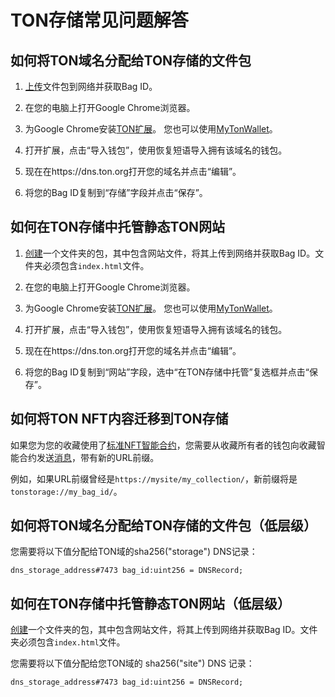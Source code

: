 # TON存储常见问题解答

## 如何将TON域名分配给TON存储的文件包

1. [上传](/participate/ton-storage/storage-daemon#creating-a-bag-of-files)文件包到网络并获取Bag ID。

2. 在您的电脑上打开Google Chrome浏览器。

3. 为Google Chrome安装[TON扩展](https://chrome.google.com/webstore/detail/ton-wallet/nphplpgoakhhjchkkhmiggakijnkhfnd)。
   您也可以使用[MyTonWallet](https://chrome.google.com/webstore/detail/mytonwallet/fldfpgipfncgndfolcbkdeeknbbbnhcc)。

4. 打开扩展，点击“导入钱包”，使用恢复短语导入拥有该域名的钱包。

5. 现在在https://dns.ton.org打开您的域名并点击“编辑”。

6. 将您的Bag ID复制到“存储”字段并点击“保存”。

## 如何在TON存储中托管静态TON网站

1. [创建](/participate/ton-storage/storage-daemon#creating-a-bag-of-files)一个文件夹的包，其中包含网站文件，将其上传到网络并获取Bag ID。文件夹必须包含`index.html`文件。

2. 在您的电脑上打开Google Chrome浏览器。

3. 为Google Chrome安装[TON扩展](https://chrome.google.com/webstore/detail/ton-wallet/nphplpgoakhhjchkkhmiggakijnkhfnd)。
   您也可以使用[MyTonWallet](https://chrome.google.com/webstore/detail/mytonwallet/fldfpgipfncgndfolcbkdeeknbbbnhcc)。

4. 打开扩展，点击“导入钱包”，使用恢复短语导入拥有该域名的钱包。

5. 现在在https://dns.ton.org打开您的域名并点击“编辑”。

6. 将您的Bag ID复制到“网站”字段，选中“在TON存储中托管”复选框并点击“保存”。

## 如何将TON NFT内容迁移到TON存储

如果您为您的收藏使用了[标准NFT智能合约](https://github.com/ton-blockchain/token-contract/blob/main/nft/nft-collection-editable.fc)，您需要从收藏所有者的钱包向收藏智能合约发送[消息](https://github.com/ton-blockchain/token-contract/blob/2d411595a4f25fba43997a2e140a203c140c728a/nft/nft-collection-editable.fc#L132)，带有新的URL前缀。

例如，如果URL前缀曾经是`https://mysite/my_collection/`，新前缀将是`tonstorage://my_bag_id/`。

## 如何将TON域名分配给TON存储的文件包（低层级）

您需要将以下值分配给TON域的sha256("storage") DNS记录：

```
dns_storage_address#7473 bag_id:uint256 = DNSRecord;
```

## 如何在TON存储中托管静态TON网站（低层级）

[创建](/participate/ton-storage/storage-daemon#creating-a-bag-of-files)一个文件夹的包，其中包含网站文件，将其上传到网络并获取Bag ID。文件夹必须包含`index.html`文件。

您需要将以下值分配给您TON域的 sha256("site") DNS 记录：

```
dns_storage_address#7473 bag_id:uint256 = DNSRecord;
```
